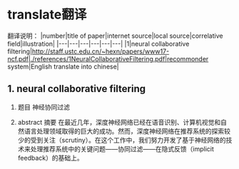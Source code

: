 # translate翻译

翻译说明：
|number|title of paper|internet source|local source|correlative field|illustration|
|---|---|---|---|---|---|
|1|neural collaborative filtering|http://staff.ustc.edu.cn/~hexn/papers/www17-ncf.pdf|./references/1NeuralCollaborativeFiltering.pdf|recommonder system|English translate into chinese|

## 1. neural collaborative filtering

1. 题目
神经协同过滤

2. abstract 摘要
在最近几年，深度神经网络已经在语音识别、计算机视觉和自然语言处理领域取得的巨大的成功。然而，深度神经网络在推荐系统的探索较少的受到关注（scrutiny）。在这个工作中，我们努力开发了基于神经网络的技术来处理推荐系统中的关键问题——协同过滤——在隐式反馈（implicit feedback）的基础上。